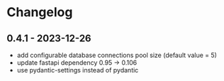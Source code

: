# Changelog

## 0.4.1 - 2023-12-26

- add configurable database connections pool size (default value = 5)
- update fastapi dependency 0.95 -> 0.106
- use pydantic-settings instead of pydantic
